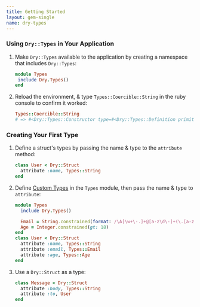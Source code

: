 ```yaml
---
title: Getting Started
layout: gem-single
name: dry-types
---
```


### Using `Dry::Types` in Your Application

1. Make `Dry::Types` available to the application by creating a namespace that includes `Dry::Types`:

    ```ruby
    module Types
     include Dry.Types()
    end
    ```

2. Reload the environment, & type `Types::Coercible::String` in the ruby console to confirm it worked:

    ``` ruby
    Types::Coercible::String
    # => #<Dry::Types::Constructor type=#<Dry::Types::Definition primitive=String options={}>>
    ```

### Creating Your First Type

1. Define a struct's types by passing the name & type to the `attribute` method:

    ```ruby
    class User < Dry::Struct
      attribute :name, Types::String
    end
    ```

2. Define [Custom Types](//page/custom-types) in the `Types` module, then pass the name & type to `attribute`:

    ```ruby
    module Types
      include Dry.Types()

      Email = String.constrained(format: /\A[\w+\-.]+@[a-z\d\-]+(\.[a-z]+)*\.[a-z]+\z/i)
      Age = Integer.constrained(gt: 18)
    end
    class User < Dry::Struct
      attribute :name, Types::String
      attribute :email, Types::Email
      attribute :age, Types::Age
    end
    ```

3. Use a `Dry::Struct` as a type:

    ```ruby
    class Message < Dry::Struct
      attribute :body, Types::String
      attribute :to, User
    end
    ```
